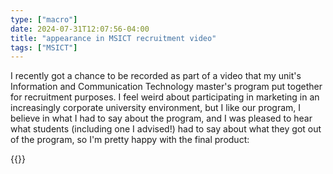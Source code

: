 ```yaml
---
type: ["macro"]
date: 2024-07-31T12:07:56-04:00
title: "appearance in MSICT recruitment video"
tags: ["MSICT"]
---
```

I recently got a chance to be recorded as part of a video that my unit's Information and Communication Technology master's program put together for recruitment purposes. I feel weird about participating in marketing in an increasingly corporate university environment, but I like our program, I believe in what I had to say about the program, and I was pleased to hear what students (including one I advised!) had to say about what they got out of the program, so I'm pretty happy with the final product: 

{{<youtube id="dERS8UASne0">}}
